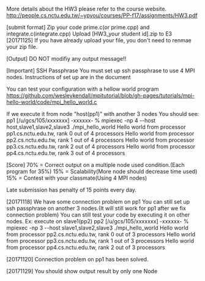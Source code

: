 More details about the HW3 please refer to the course website.
http://people.cs.nctu.edu.tw/~ypyou/courses/PP-f17/assignments/HW3.pdf
 
[submit format]
Zip your code prime.c(or prime.cpp) and integrate.c(integrate.cpp)
Upload [HW3_your student id].zip to E3
[20171125]
If you have already upload your file, you don't need to renmae your zip file.
 
[Output]
DO NOT modifiy any output message!!
 
[Important]
SSH Passphrase
You must set up ssh passphrase to use 4 MPI nodes.
Instructions of set up are in the document
 
You can test your configuration with a hellow world program
https://github.com/wesleykendall/mpitutorial/blob/gh-pages/tutorials/mpi-hello-world/code/mpi_hello_world.c
 
If we execute it from node "host(pp1)" with another 3 nodes
You should see:
pp1 [/u/gcs/105/xxxxxxx] -xxxxxx- % mpiexec -np 4 --host host,slave1,slave2,slave3 ./mpi_hello_world
Hello world from processor pp1.cs.nctu.edu.tw, rank 0 out of 4 processors
Hello world from processor pp2.cs.nctu.edu.tw, rank 1 out of 4 processors
Hello world from processor pp3.cs.nctu.edu.tw, rank 2 out of 4 processors
Hello world from processor pp4.cs.nctu.edu.tw, rank 3 out of 4 processors
 
[Score]
70% = Correct output on a multiple node used condition.(Each program for 35%)
15% = Scalability(More node should decrease time used)
15% = Contest with your classmate(Using 4 MPI nodes)
 
Late submission has penalty of 15 points every day.
 
[20171118]
We have some connection problem on pp1
You can still set up ssh passphrase on another 3 nodes.(It will still work for pp1 after we fix connection problem)
You can still test your code by executing it on other nodes.
Ex:     execute on slave1(pp2)
pp2 [/u/gcs/105/xxxxxxx] -xxxxxx- % mpiexec -np 3 --host slave1,slave2,slave3 ./mpi_hello_world
Hello world from processor pp2.cs.nctu.edu.tw, rank 0 out of 3 processors
Hello world from processor pp3.cs.nctu.edu.tw, rank 1 out of 3 processors
Hello world from processor pp4.cs.nctu.edu.tw, rank 2 out of 3 processors

[20171120]
Connection problem on pp1 has been solved.

[20171129]
You should show output result by only one Node
